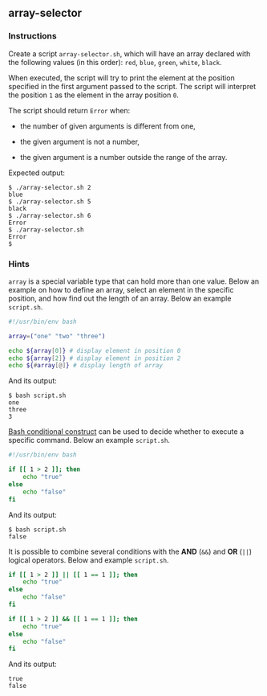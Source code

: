 ## array-selector

### Instructions

Create a script `array-selector.sh`, which will have an array declared with the
following values (in this order): `red`, `blue`, `green`, `white`, `black`.

When executed, the script will try to print the element at the position specified in the first argument passed to the script. The script will interpret the position `1` as the element in the array position `0`.

The script should return `Error` when:

- the number of given arguments is different from one,

- the given argument is not a number,

- the given argument is a number outside the range of the array.

Expected output:

```console
$ ./array-selector.sh 2
blue
$ ./array-selector.sh 5
black
$ ./array-selector.sh 6
Error
$ ./array-selector.sh
Error
$
```

### Hints

`array` is a special variable type that can hold more than one value. Below an example on how to define an array, select an element in the specific position, and how find out the length of an array. Below an example `script.sh`.

```bash
#!/usr/bin/env bash

array=("one" "two" "three")

echo ${array[0]} # display element in position 0
echo ${array[2]} # display element in position 2
echo ${#array[@]} # display length of array
```

And its output:

```console
$ bash script.sh
one
three
3
```

[Bash conditional construct](https://www.gnu.org/software/bash/manual/bash.html#Conditional-Constructs) can be used to decide whether to execute a specific command. Below an example `script.sh`.

```bash
#!/usr/bin/env bash

if [[ 1 > 2 ]]; then
    echo "true"
else
    echo "false"
fi
```

And its output:

```console
$ bash script.sh
false
```

It is possible to combine several conditions with the **AND** (`&&`) and **OR** (`||`) logical operators. Below and example `script.sh`.

```bash
if [[ 1 > 2 ]] || [[ 1 == 1 ]]; then
    echo "true"
else
    echo "false"
fi

if [[ 1 > 2 ]] && [[ 1 == 1 ]]; then
    echo "true"
else
    echo "false"
fi
```

And its output:

```console
true
false
```
